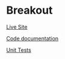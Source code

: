 # Breakout

[Live Site](https://seanyoung247.github.io/breakout/)

[Code documentation](https://seanyoung247.github.io/breakout/docs/)

[Unit Tests](https://seanyoung247.github.io/breakout/spec/tests.html)
